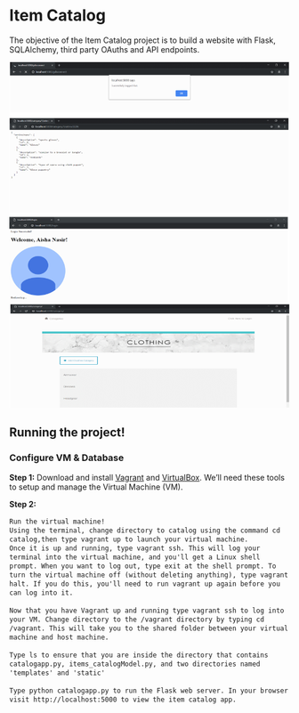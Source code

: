 # Item Catalog
The objective of the Item Catalog project is to build a website with Flask, SQLAlchemy, third party OAuths and API endpoints.

![Screenshot](catalogScreenshots.png)

## Running the project!

### Configure VM & Database

**Step 1:** Download and install [Vagrant](https://www.vagrantup.com/) and [VirtualBox](https://www.virtualbox.org). We’ll need these tools to setup and manage the Virtual Machine (VM). 


**Step 2:** 
```
Run the virtual machine!
Using the terminal, change directory to catalog using the command cd catalog,then type vagrant up to launch your virtual machine.
Once it is up and running, type vagrant ssh. This will log your terminal into the virtual machine, and you'll get a Linux shell prompt. When you want to log out, type exit at the shell prompt. To turn the virtual machine off (without deleting anything), type vagrant halt. If you do this, you'll need to run vagrant up again before you can log into it.

Now that you have Vagrant up and running type vagrant ssh to log into your VM. Change directory to the /vagrant directory by typing cd /vagrant. This will take you to the shared folder between your virtual machine and host machine.

Type ls to ensure that you are inside the directory that contains catalogapp.py, items_catalogModel.py, and two directories named 'templates' and 'static'

Type python catalogapp.py to run the Flask web server. In your browser visit http://localhost:5000 to view the item catalog app.  

```



